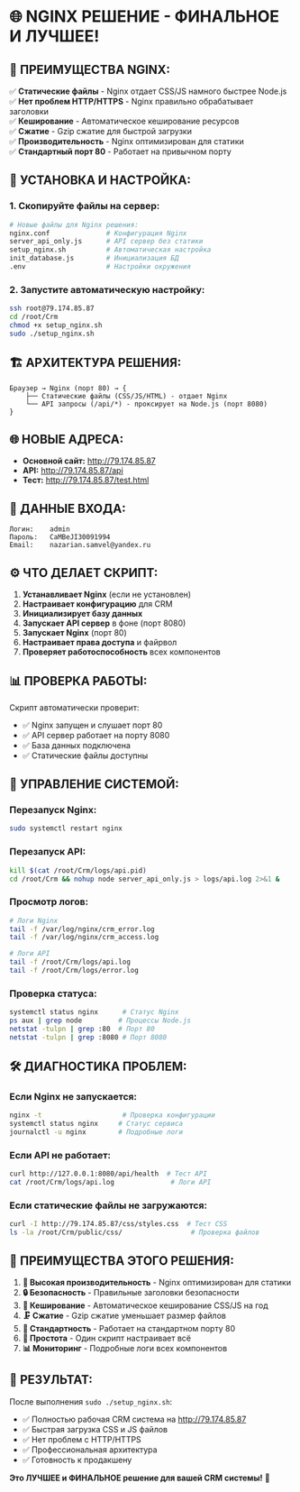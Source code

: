 # 🌐 NGINX РЕШЕНИЕ - ФИНАЛЬНОЕ И ЛУЧШЕЕ!

## 🎯 ПРЕИМУЩЕСТВА NGINX:

✅ **Статические файлы** - Nginx отдает CSS/JS намного быстрее Node.js  
✅ **Нет проблем HTTP/HTTPS** - Nginx правильно обрабатывает заголовки  
✅ **Кеширование** - Автоматическое кеширование ресурсов  
✅ **Сжатие** - Gzip сжатие для быстрой загрузки  
✅ **Производительность** - Nginx оптимизирован для статики  
✅ **Стандартный порт 80** - Работает на привычном порту  

## 🚀 УСТАНОВКА И НАСТРОЙКА:

### 1. Скопируйте файлы на сервер:
```bash
# Новые файлы для Nginx решения:
nginx.conf              # Конфигурация Nginx
server_api_only.js      # API сервер без статики  
setup_nginx.sh          # Автоматическая настройка
init_database.js        # Инициализация БД
.env                    # Настройки окружения
```

### 2. Запустите автоматическую настройку:
```bash
ssh root@79.174.85.87
cd /root/Crm
chmod +x setup_nginx.sh
sudo ./setup_nginx.sh
```

## 🏗️ АРХИТЕКТУРА РЕШЕНИЯ:

```
Браузер → Nginx (порт 80) → {
    ├── Статические файлы (CSS/JS/HTML) - отдает Nginx
    └── API запросы (/api/*) - проксирует на Node.js (порт 8080)
}
```

## 🌐 НОВЫЕ АДРЕСА:

- **Основной сайт:** http://79.174.85.87
- **API:** http://79.174.85.87/api
- **Тест:** http://79.174.85.87/test.html

## 🔐 ДАННЫЕ ВХОДА:

```
Логин:    admin
Пароль:   CaMBeJI30091994
Email:    nazarian.samvel@yandex.ru
```

## ⚙️ ЧТО ДЕЛАЕТ СКРИПТ:

1. **Устанавливает Nginx** (если не установлен)
2. **Настраивает конфигурацию** для CRM
3. **Инициализирует базу данных** 
4. **Запускает API сервер** в фоне (порт 8080)
5. **Запускает Nginx** (порт 80)
6. **Настраивает права доступа** и файрвол
7. **Проверяет работоспособность** всех компонентов

## 📊 ПРОВЕРКА РАБОТЫ:

Скрипт автоматически проверит:
- ✅ Nginx запущен и слушает порт 80
- ✅ API сервер работает на порту 8080  
- ✅ База данных подключена
- ✅ Статические файлы доступны

## 🔧 УПРАВЛЕНИЕ СИСТЕМОЙ:

### Перезапуск Nginx:
```bash
sudo systemctl restart nginx
```

### Перезапуск API:
```bash
kill $(cat /root/Crm/logs/api.pid)
cd /root/Crm && nohup node server_api_only.js > logs/api.log 2>&1 &
```

### Просмотр логов:
```bash
# Логи Nginx
tail -f /var/log/nginx/crm_error.log
tail -f /var/log/nginx/crm_access.log

# Логи API
tail -f /root/Crm/logs/api.log
tail -f /root/Crm/logs/error.log
```

### Проверка статуса:
```bash
systemctl status nginx      # Статус Nginx
ps aux | grep node         # Процессы Node.js
netstat -tulpn | grep :80  # Порт 80
netstat -tulpn | grep :8080 # Порт 8080
```

## 🛠️ ДИАГНОСТИКА ПРОБЛЕМ:

### Если Nginx не запускается:
```bash
nginx -t                    # Проверка конфигурации
systemctl status nginx     # Статус сервиса
journalctl -u nginx        # Подробные логи
```

### Если API не работает:
```bash
curl http://127.0.0.1:8080/api/health  # Тест API
cat /root/Crm/logs/api.log              # Логи API
```

### Если статические файлы не загружаются:
```bash
curl -I http://79.174.85.87/css/styles.css  # Тест CSS
ls -la /root/Crm/public/css/                 # Проверка файлов
```

## 🎉 ПРЕИМУЩЕСТВА ЭТОГО РЕШЕНИЯ:

1. **🚀 Высокая производительность** - Nginx оптимизирован для статики
2. **🔒 Безопасность** - Правильные заголовки безопасности
3. **💾 Кеширование** - Автоматическое кеширование CSS/JS на год
4. **🗜️ Сжатие** - Gzip сжатие уменьшает размер файлов
5. **📱 Стандартность** - Работает на стандартном порту 80
6. **🔧 Простота** - Один скрипт настраивает всё
7. **📊 Мониторинг** - Подробные логи всех компонентов

## 🎯 РЕЗУЛЬТАТ:

После выполнения `sudo ./setup_nginx.sh`:
- ✅ Полностью рабочая CRM система на http://79.174.85.87
- ✅ Быстрая загрузка CSS и JS файлов
- ✅ Нет проблем с HTTP/HTTPS 
- ✅ Профессиональная архитектура
- ✅ Готовность к продакшену

**Это ЛУЧШЕЕ и ФИНАЛЬНОЕ решение для вашей CRM системы!** 🚀